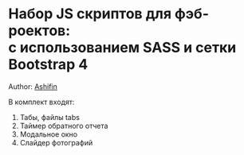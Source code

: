 <h1><strong>Набор JS скриптов для фэб-роектов:</strong> <br>с использованием SASS и сетки Bootstrap 4</h1>



<p>Author: <a href="https://ashifin.com" target="_blank">Ashifin</a></p>

<p>
  В комплект входят:
</p>

<ol>
  <li>Табы, файлы tabs</li>
  <li>Таймер обратного отчета</li>
  <li>Модальное окно</li>
  <li>Слайдер фотографий</li>
</ol>
